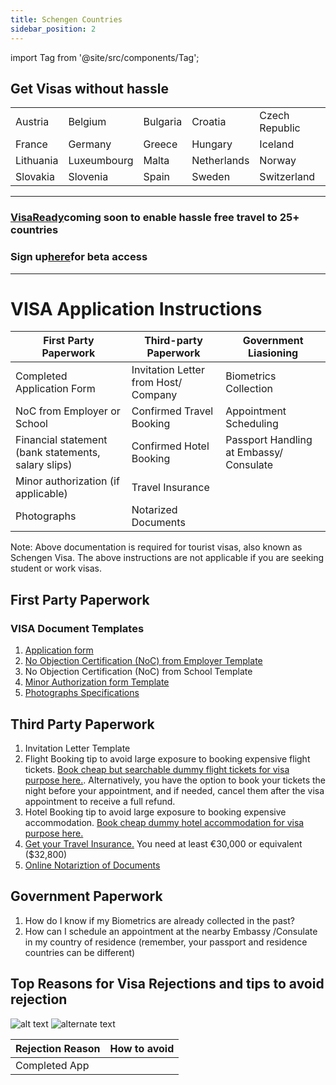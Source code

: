 ```yaml
---
title: Schengen Countries
sidebar_position: 2
---
```


import Tag from '@site/src/components/Tag';


## Get Visas without hassle

| | | | | | | |
|----| ---| ---|---|---|---|---|
| Austria     | Belgium   |Bulgaria   | Croatia       |Czech Republic   |Denmark    |Estonia    | Finland | 
| France      | Germany   | Greece    | Hungary       |Iceland          |Italy      | Latvia    | Liechtenstein|
| Lithuania   |Luxeumbourg| Malta     | Netherlands   |Norway           | Poland    | Portugal  | Romania| 
| Slovakia    | Slovenia  | Spain     | Sweden        |Switzerland

---
### <Tag color="#FFFFFF">[VisaReady](https://forms.gle/ZcgejFST9XRTyorJ6)</Tag><Tag color="#FF5733">coming soon</Tag> to enable hassle free travel to 25+ countries
### Sign up<Tag color="#FFFFFF">[here](https://forms.gle/ZcgejFST9XRTyorJ6)</Tag>for <Tag color="#FF5733">beta access</Tag>
---
  ##
# VISA Application Instructions
| First Party Paperwork | Third-party Paperwork | Government Liasioning |
|----| ---| ---|
| Completed Application Form                         | Invitation Letter from Host/ Company      |Biometrics Collection                      |
| NoC from Employer or School                        | Confirmed Travel Booking                  |Appointment Scheduling                     |
| Financial statement (bank statements, salary slips)| Confirmed Hotel Booking                   | Passport Handling at Embassy/ Consulate   |
| Minor authorization (if applicable)                | Travel Insurance                          |                                           |
| Photographs                                        | Notarized Documents                       |                                           |


Note: Above documentation is required for tourist visas, also known as Schengen Visa. The above instructions are not applicable if you are seeking student or work visas.



## First Party Paperwork
### VISA Document Templates
1. [Application form](https://drive.google.com/file/d/1121z_atnTck6qZqaY14MbiBZC2wsNJb0/view?usp=drive_link)
2. [No Objection Certification (NoC) from Employer Template](https://docs.google.com/document/d/1712T7LsoqOwMQv-s7HEiZPJW8D2EoAmXF3yoeRxW-ek/edit?usp=drive_link)
3. No Objection Certification (NoC) from School Template 
4. [Minor Authorization form Template](https://docs.google.com/document/d/1lUVQYc6_s_7lSaOcBSgq-pkRF_umuJZK/edit?usp=drive_link&ouid=105787849237823676654&rtpof=true&sd=true)
5. [Photographs Specifications](https://www.government.nl/topics/identification-documents/requirements-for-photos)


## Third Party Paperwork
1. Invitation Letter Template
2. Flight Booking tip to avoid large exposure to booking expensive flight tickets. [Book cheap but searchable dummy flight tickets for visa purpose here.](https://dummyflights.com/). Alternatively, you have the option to book your tickets the night before your appointment, and if needed, cancel them after the visa appointment to receive a full refund.
3. Hotel Booking tip to avoid large exposure to booking expensive accommodation. [Book cheap dummy hotel accommodation for visa purpose here.](https://dummyflights.com/)
4. [Get your Travel Insurance.](https://www.axatravelinsurance.com/destination/schengen?utm_source=google&utm_medium=cpc&utm_campaign=AXA_{campaignName}_{adgroupName}&utm_term=&gad_source=1&gclid=CjwKCAjwtqmwBhBVEiwAL-WAYU6GESd5jAUAWUAOZac7u-zq9Km4UmLHPPhOYqPb3OF9yBkUk_BKwhoCOkYQAvD_BwE) You need at least €30,000 or equivalent ($32,800)
5. [Online Notariztion of Documents](https://www.notarize.com/)


## Government Paperwork
1. How do I know if my Biometrics are already collected in the past?
2. How can I schedule an appointment at the nearby Embassy /Consulate in my country of residence (remember, your passport and residence countries can be different)


## Top Reasons for Visa Rejections and tips to avoid rejection
![alt text](https://picsum.photos/600/400)
![alternate text](/img/Shores_Scale_Visa_Rejection_Chart.png)

 Rejection Reason | How to avoid |
|----| ---|
| Completed App | |
